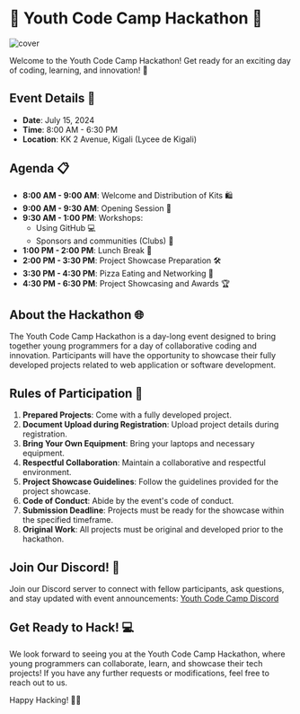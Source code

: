 # 🚀 Youth Code Camp Hackathon 🎉

![cover](https://github.com/Youth-codecamp/YouthCodeCampHackaton/assets/121980393/da5f6638-4acd-4635-9a5e-bf0512b02a9a)

Welcome to the Youth Code Camp Hackathon! Get ready for an exciting day of coding, learning, and innovation! 🌟

## Event Details 📅

- **Date**: July 15, 2024
- **Time**: 8:00 AM - 6:30 PM
- **Location**: KK 2 Avenue, Kigali (Lycee de Kigali)

## Agenda 📋

- **8:00 AM - 9:00 AM**: Welcome and Distribution of Kits 🛍️
- **9:00 AM - 9:30 AM**: Opening Session 🎤
- **9:30 AM - 1:00 PM**: Workshops:
  - Using GitHub 💻
  - Sponsors and communities (Clubs) 🤝
- **1:00 PM - 2:00 PM**: Lunch Break 🍔
- **2:00 PM - 3:30 PM**: Project Showcase Preparation 🛠️
- **3:30 PM - 4:30 PM**: Pizza Eating and Networking 🍕
- **4:30 PM - 6:30 PM**: Project Showcasing and Awards 🏆

## About the Hackathon 🌐

The Youth Code Camp Hackathon is a day-long event designed to bring together young programmers for a day of collaborative coding and innovation. Participants will have the opportunity to showcase their fully developed projects related to web application or software development.

## Rules of Participation 📝

1. **Prepared Projects**: Come with a fully developed project.
2. **Document Upload during Registration**: Upload project details during registration.
3. **Bring Your Own Equipment**: Bring your laptops and necessary equipment.
4. **Respectful Collaboration**: Maintain a collaborative and respectful environment.
5. **Project Showcase Guidelines**: Follow the guidelines provided for the project showcase.
6. **Code of Conduct**: Abide by the event's code of conduct.
7. **Submission Deadline**: Projects must be ready for the showcase within the specified timeframe.
8. **Original Work**: All projects must be original and developed prior to the hackathon.

## Join Our Discord! 💬

Join our Discord server to connect with fellow participants, ask questions, and stay updated with event announcements: [Youth Code Camp Discord](https://discord.com/invite/h5dfqzGZ22)


## Get Ready to Hack! 💻

We look forward to seeing you at the Youth Code Camp Hackathon, where young programmers can collaborate, learn, and showcase their tech projects! If you have any further requests or modifications, feel free to reach out to us.

Happy Hacking! 🚀✨
